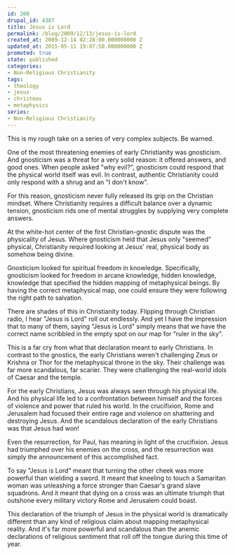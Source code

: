 ```yaml
---
id: 200
drupal_id: 4387
title: Jesus is Lord
permalink: /blog/2009/12/13/jesus-is-lord
created_at: 2009-12-14 02:20:00.000000000 Z
updated_at: 2015-05-11 19:07:50.000000000 Z
promoted: true
state: published
categories:
- Non-Religious Christianity
tags:
- theology
- jesus
- christmas
- metaphysics
series:
- Non-Religious Christianity
---
```

This is my rough take on a series of very complex subjects. Be warned.

One of the most threatening enemies of early Christianity was gnosticism.  And gnosticism was a threat for a very solid reason: it offered answers, and good ones. When people asked "why evil?", gnosticism could respond that the physical world itself was evil. In contrast, authentic Christianity could only respond with a shrug and an "I don't know".

For this reason, gnosticism never fully released its grip on the Christian mindset. Where Christianity requires a difficult balance over a dynamic tension, gnosticism rids one of mental struggles by supplying very complete answers.

At the white-hot center of the first Christian-gnostic dispute was the physicality of Jesus. Where gnosticism held that Jesus only "seemed" physical, Christianity required looking at Jesus' real, physical body as somehow being divine. 

Gnosticism looked for spiritual freedom in knowledge. Specifically, gnosticism looked for freedom in arcane knowledge, hidden knowledge, knowledge that specified the hidden mapping of metaphysical beings. By having the correct metaphysical map, one could ensure they were following the right path to salvation.

There are shades of this in Christianity today. Flipping through Christian radio, I hear "Jesus is Lord" roll out endlessly. And yet I have the impression that to many of them, saying "Jesus is Lord" simply means that we have the correct name scribbled in the empty spot on our map for "ruler in the sky".

This is a far cry from what that declaration meant to early Christians. In contrast to the gnostics, the early Christians weren't challenging Zeus or Krishna or Thor for the metaphysical throne in the sky. Their challenge was far more scandalous, far scarier. They were challenging the real-world idols of Caesar and the temple.

For the early Christians, Jesus was always seen through his physical life. And his physical life led to a confrontation between himself and the forces of violence and power that ruled his world. In the crucifixion, Rome and Jerusalem had focused their entire rage and violence on shattering and destroying Jesus. And the scandalous declaration of the early Christians was that Jesus had won!

Even the resurrection, for Paul, has meaning in light of the crucifixion. Jesus had triumphed over his enemies on the cross, and the resurrection was simply the announcement of this accomplished fact.

To say "Jesus is Lord" meant that turning the other cheek was more powerful than wielding a sword. It meant that kneeling to touch a Samaritan woman was unleashing a force stronger than Caesar's grand slave squadrons. And it meant that dying on a cross was an ultimate triumph that outshone every military victory Rome and Jerusalem could boast.

This declaration of the triumph of Jesus in the physical world is dramatically different than any kind of religious claim about mapping metaphysical reality. And it's far more powerful and scandalous than the anemic declarations of religious sentiment that roll off the tongue during this time of year.
